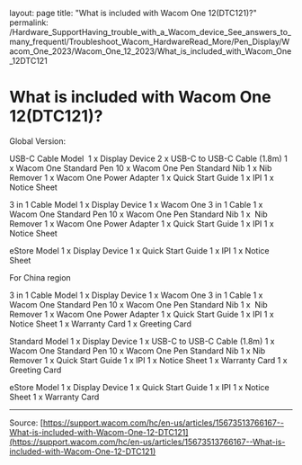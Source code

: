 layout: page
title: "What is included with Wacom One 12(DTC121)?"
permalink: /Hardware_SupportHaving_trouble_with_a_Wacom_device_See_answers_to_many_frequentl/Troubleshoot_Wacom_HardwareRead_More/Pen_Display/Wacom_One_2023/Wacom_One_12_2023/What_is_included_with_Wacom_One_12DTC121

# What is included with Wacom One 12(DTC121)?

Global Version:




USB-C Cable Model 
1 x Display Device
2 x USB-C to USB-C Cable (1.8m)
1 x Wacom One Standard Pen
10 x Wacom One Pen Standard Nib
1 x Nib Remover
1 x Wacom One Power Adapter
1 x Quick Start Guide
1 x IPI
1 x Notice Sheet






3 in 1 Cable Model
1 x Display Device
1 x Wacom One 3 in 1 Cable
1 x Wacom One Standard Pen
10 x Wacom One Pen Standard Nib
1 x  Nib Remover
1 x Wacom One Power Adapter
1 x Quick Start Guide
1 x IPI
1 x Notice Sheet






eStore Model
1 x Display Device
1 x Quick Start Guide
1 x IPI
1 x Notice Sheet




For China region




3 in 1 Cable Model
1 x Display Device
1 x Wacom One 3 in 1 Cable
1 x Wacom One Standard Pen
10 x Wacom One Pen Standard Nib
1 x  Nib Remover
1 x Wacom One Power Adapter
1 x Quick Start Guide
1 x IPI
1 x Notice Sheet
1 x Warranty Card
1 x Greeting Card






Standard Model
1 x Display Device
1 x USB-C to USB-C Cable (1.8m)
1 x Wacom One Standard Pen
10 x Wacom One Pen Standard Nib
1 x Nib Remover
1 x Quick Start Guide
1 x IPI
1 x Notice Sheet
1 x Warranty Card
1 x Greeting Card



eStore Model
1 x Display Device
1 x Quick Start Guide
1 x IPI
1 x Notice Sheet
1 x Warranty Card

---
Source: [https://support.wacom.com/hc/en-us/articles/15673513766167--What-is-included-with-Wacom-One-12-DTC121](https://support.wacom.com/hc/en-us/articles/15673513766167--What-is-included-with-Wacom-One-12-DTC121)
